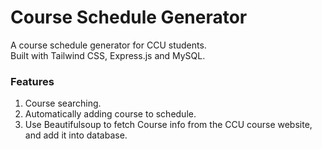 # Course Schedule Generator
A course schedule generator for CCU students.<br/>
Built with Tailwind CSS, Express.js and MySQL.

### Features
1. Course searching.
2. Automatically adding course to schedule.
3. Use Beautifulsoup to fetch Course info from the CCU course website, and add it into database.
